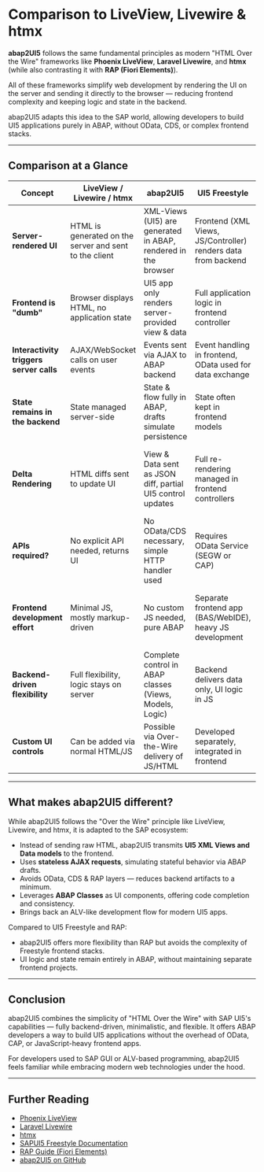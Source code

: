 # Comparison to LiveView, Livewire & htmx

**abap2UI5** follows the same fundamental principles as modern "HTML Over the Wire" frameworks like **Phoenix LiveView**, **Laravel Livewire**, and **htmx** (while also contrasting it with **RAP (Fiori Elements)**).

All of these frameworks simplify web development by rendering the UI on the server and sending it directly to the browser — reducing frontend complexity and keeping logic and state in the backend.

abap2UI5 adapts this idea to the SAP world, allowing developers to build UI5 applications purely in ABAP, without OData, CDS, or complex frontend stacks.


---

## Comparison at a Glance

| Concept                   | LiveView / Livewire / htmx                             | abap2UI5                                                       | UI5 Freestyle                                              | RAP (Fiori Elements)                                       |
|---------------------------|------------------------------------------------------|----------------------------------------------------------------|-----------------------------------------------------------|------------------------------------------------------------|
| **Server-rendered UI**     | HTML is generated on the server and sent to the client | XML-Views (UI5) are generated in ABAP, rendered in the browser  | Frontend (XML Views, JS/Controller) renders data from backend | UI defined via annotations & templates, rendered in frontend |
| **Frontend is "dumb"**     | Browser displays HTML, no application state           | UI5 app only renders server-provided view & data               | Full application logic in frontend controller              | Minimal frontend logic, driven by backend annotations       |
| **Interactivity triggers server calls** | AJAX/WebSocket calls on user events                     | Events sent via AJAX to ABAP backend                           | Event handling in frontend, OData used for data exchange    | OData requests on UI interactions                          |
| **State remains in the backend** | State managed server-side                              | State & flow fully in ABAP, drafts simulate persistence        | State often kept in frontend models                        | State persistence managed via RAP framework (drafts etc.)   |
| **Delta Rendering**        | HTML diffs sent to update UI                          | View & Data sent as JSON diff, partial UI5 control updates     | Full re-rendering managed in frontend controllers          | Smart controls manage partial updates based on metadata     |
| **APIs required?**         | No explicit API needed, returns UI                    | No OData/CDS necessary, simple HTTP handler used               | Requires OData Service (SEGW or CAP)                       | Requires typed OData services & CDS artifacts               |
| **Frontend development effort** | Minimal JS, mostly markup-driven                   | No custom JS needed, pure ABAP                                | Separate frontend app (BAS/WebIDE), heavy JS development    | Generated UI, low-code approach, limited flexibility        |
| **Backend-driven flexibility** | Full flexibility, logic stays on server               | Complete control in ABAP classes (Views, Models, Logic)        | Backend delivers data only, UI logic in JS                 | Backend defines UI behavior via annotations, limited runtime flexibility |
| **Custom UI controls**     | Can be added via normal HTML/JS                       | Possible via Over-the-Wire delivery of JS/HTML                 | Developed separately, integrated in frontend               | Limited to RAP-defined extensibility options                |

---

## What makes abap2UI5 different?

While abap2UI5 follows the "Over the Wire" principle like LiveView, Livewire, and htmx, it is adapted to the SAP ecosystem:

- Instead of sending raw HTML, abap2UI5 transmits **UI5 XML Views and Data models** to the frontend.
- Uses **stateless AJAX requests**, simulating stateful behavior via ABAP drafts.
- Avoids OData, CDS & RAP layers — reduces backend artifacts to a minimum.
- Leverages **ABAP Classes** as UI components, offering code completion and consistency.
- Brings back an ALV-like development flow for modern UI5 apps.

Compared to UI5 Freestyle and RAP:
- abap2UI5 offers more flexibility than RAP but avoids the complexity of Freestyle frontend stacks.
- UI logic and state remain entirely in ABAP, without maintaining separate frontend projects.

---

## Conclusion

abap2UI5 combines the simplicity of "HTML Over the Wire" with SAP UI5's capabilities — fully backend-driven, minimalistic, and flexible. It offers ABAP developers a way to build UI5 applications without the overhead of OData, CAP, or JavaScript-heavy frontend apps.

For developers used to SAP GUI or ALV-based programming, abap2UI5 feels familiar while embracing modern web technologies under the hood.

---

## Further Reading

- [Phoenix LiveView](https://hexdocs.pm/phoenix_live_view/Phoenix.LiveView.html)
- [Laravel Livewire](https://laravel-livewire.com/)
- [htmx](https://htmx.org/)
- [SAPUI5 Freestyle Documentation](https://sapui5.hana.ondemand.com/)
- [RAP Guide (Fiori Elements)](https://help.sap.com/viewer/product/ABAP_RESTFUL_APPLICATION_PROGRAMMING_MODEL/latest/en-US)
- [abap2UI5 on GitHub](https://github.com/abap2UI5/abap2UI5)
